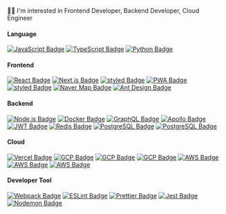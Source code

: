 <!-- https://simpleicons.org/?q=rds -->

🧑‍💻 I'm interested in Frontend Developer, Backend Developer, Cloud Engineer

#### Language

<a href="https://javascript.info/" rel="nofollow"><img src="https://img.shields.io/badge/ES2020-F7DF1E?style=flat-square&logo=JavaScript&logoColor=black" alt="JavaScript Badge"></a>
<a href="https://www.typescriptlang.org/" rel="nofollow"><img src="https://img.shields.io/badge/TypeScript-235A97?style=flat-square&logo=Typescript&logoColor=white" alt="TypeScript Badge"></a>
<a href="https://www.python.org/" rel="nofollow"><img src="https://img.shields.io/badge/Python-3776AB?style=flat-square&logo=Python&logoColor=white" alt="Python Badge"></a>

#### Frontend

<a href="https://reactjs.org/" rel="nofollow"><img src="https://img.shields.io/badge/React.js-61DAFB?style=flat-square&logo=react&logoColor=black" alt="React Badge" ></a>
<a href="https://nextjs.org/" rel="nofollow"><img src="https://camo.githubusercontent.com/6f92e0ae4b60ea797a4256f34381cca3d2182895900bc016e71389ad101dbc40/68747470733a2f2f696d672e736869656c64732e696f2f62616467652f4e6578742e6a732d3030303030303f7374796c653d666c61742d737175617265266c6f676f3d6e6578742e6a73266c6f676f436f6c6f723d7768697465" alt="Next.js Badge" data-canonical-src="https://img.shields.io/badge/Next.js-000000?style=flat-square&amp;logo=next.js&amp;logoColor=white" ></a>
<a href="https://styled-components.com/" rel="nofollow"><img src="https://img.shields.io/badge/Styled-DB7093?style=flat-square&amp;logo=styled-components&amp;logoColor=white" alt="styled Badge"></a>
<a href="https://web.dev/progressive-web-apps/" rel="nofollow"><img src="https://img.shields.io/badge/PWA-5A0FC8?style=flat-square&amp;logo=PWA&amp;logoColor=white" alt="PWA Badge"></a>
<a href="https://analytics.google.com/analytics/web/" rel="nofollow"><img src="https://img.shields.io/badge/GA-E37400?style=flat-square&amp;logo=Google Analytics&amp;logoColor=white" alt="styled Badge"></a>
<a href="https://www.ncloud.com/product/applicationService/maps" rel="nofollow"><img src="https://img.shields.io/badge/Naver Map-03C75A?style=flat-square&amp;logo=naver&amp;logoColor=white" alt="Naver Map Badge"></a>
<a href="https://ant.design/" rel="nofollow"><img src="https://img.shields.io/badge/Ant Design-0170FE?style=flat-square&amp;logo=ant-design&amp;logoColor=white" alt="Ant Design Badge"></a>

#### Backend

<a href="https://nodejs.org/en/" rel="nofollow"><img src="https://img.shields.io/badge/Node.js-43853D?style=flat-square&logo=node.js&logoColor=white" alt="Node.js Badge" data-canonical-src="https://img.shields.io/badge/Node.js-43853D?style=flat-square&logo=node.js&logoColor=white" ></a>
<a href="https://www.docker.com/" rel="nofollow"><img src="https://img.shields.io/badge/Docker-2496ED?style=flat-square&logo=docker&logoColor=white" alt="Docker Badge" ></a>
<a href="https://graphql.org/" rel="nofollow"><img src="https://img.shields.io/badge/GraphQL-E10098?style=flat-square&logo=graphql&logoColor=white" alt="GraphQL Badge"></a>
<a href="https://www.apollographql.com/docs/apollo-server/" rel="nofollow"><img src="https://img.shields.io/badge/Apollo-311C87?style=flat-square&logo=apollo-graphql&logoColor=white" alt="Apollo Badge"></a>
<a href="https://jwt.io/" rel="nofollow"><img src="https://img.shields.io/badge/JWT-000000?style=flat-square&logo=JSON Web Tokens&logoColor=white" alt="JWT Badge"></a>
<a href="https://redis.io/" rel="nofollow"><img src="https://img.shields.io/badge/Redis-DC382D?style=flat-square&logo=redis&logoColor=white" alt="Redis Badge"></a>
<a href="https://www.postgresql.org/" rel="nofollow"><img src="https://img.shields.io/badge/PostgreSQL-4169E1?style=flat-square&logo=PostgreSQL&logoColor=white" alt="PostgreSQL Badge"></a>
<a href="https://bitcoin.org/en/" rel="nofollow"><img src="https://img.shields.io/badge/Bitcoin-222?style=flat-square&logo=Bitcoin&logoColor=white" alt="PostgreSQL Badge"></a>

#### Cloud

<a href="https://vercel.com/" rel="nofollow"><img src="https://img.shields.io/badge/Vercel-000000?style=flat-square&logo=vercel&logoColor=white" alt="Vercel Badge"></a>
<a href="https://cloud.google.com/gcp/" rel="nofollow"><img src="https://img.shields.io/badge/Cloud Run-4285F4?style=flat-square&logo=google-cloud&logoColor=white" alt="GCP Badge"></a>
<a href="https://cloud.google.com/gcp/" rel="nofollow"><img src="https://img.shields.io/badge/Compute Engine-4285F4?style=flat-square&logo=google-cloud&logoColor=white" alt="GCP Badge"></a>
<a href="https://cloud.google.com/gcp/" rel="nofollow"><img src="https://img.shields.io/badge/Cloud Storage-4285F4?style=flat-square&logo=google-cloud&logoColor=white" alt="GCP Badge"></a>
<a href="https://aws.amazon.com/ko/" rel="nofollow"><img src="https://img.shields.io/badge/RDS-232F3E?style=flat-square&logo=amazon-aws&logoColor=white" alt="AWS Badge"></a>
<a href="https://aws.amazon.com/ko/" rel="nofollow"><img src="https://img.shields.io/badge/EC2-232F3E?style=flat-square&logo=Amazon-AWS&logoColor=white" alt="AWS Badge"></a>
<a href="https://aws.amazon.com/ko/" rel="nofollow"><img src="https://img.shields.io/badge/S3-569A31?style=flat-square&logo=Amazon-S3&logoColor=white" alt="AWS Badge"></a>

#### Developer Tool

<a href="https://webpack.js.org/" rel="nofollow"><img src="https://img.shields.io/badge/Webpack-8DD6F9?style=flat-square&logo=webpack&logoColor=black" alt="Webpack Badge"></a>
<a href="https://eslint.org/" rel="nofollow"><img src="https://img.shields.io/badge/ESLint-4B32C3?style=flat-square&logo=eslint&logoColor=white" alt="ESLint Badge"></a>
<a href="https://prettier.io/" rel="nofollow"><img src="https://img.shields.io/badge/Prettier-F7B93E?style=flat-square&logo=prettier&logoColor=black" alt="Prettier Badge"></a>
<a href="" rel="nofollow"><img src="https://img.shields.io/badge/Jest-C21325?style=flat-square&logo=jest&logoColor=white" alt="Jest Badge"></a>
<a href="" rel="nofollow"><img src="https://img.shields.io/badge/Nodemon-76D04B?style=flat-square&logo=nodemon&logoColor=white" alt="Nodemon Badge"></a>
